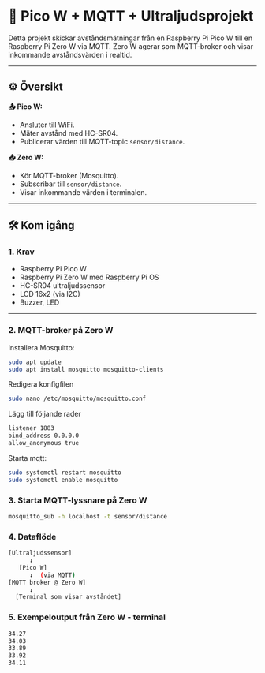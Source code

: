 # 📡 Pico W + MQTT + Ultraljudsprojekt

Detta projekt skickar avståndsmätningar från en Raspberry Pi Pico W till en Raspberry Pi Zero W via MQTT. Zero W agerar som MQTT-broker och visar inkommande avståndsvärden i realtid.

---

## ⚙️ Översikt

**📤 Pico W:**
- Ansluter till WiFi.
- Mäter avstånd med HC-SR04.
- Publicerar värden till MQTT-topic `sensor/distance`.

**📥 Zero W:**
- Kör MQTT-broker (Mosquitto).
- Subscribar till `sensor/distance`.
- Visar inkommande värden i terminalen.

---

## 🛠️ Kom igång

### 1. Krav

- Raspberry Pi Pico W
- Raspberry Pi Zero W med Raspberry Pi OS
- HC-SR04 ultraljudssensor
- LCD 16x2 (via I2C)
- Buzzer, LED

---

### 2. MQTT-broker på Zero W

Installera Mosquitto:

```bash
sudo apt update
sudo apt install mosquitto mosquitto-clients
```

Redigera konfigfilen

```bash
sudo nano /etc/mosquitto/mosquitto.conf
```

Lägg till följande rader

```bash
listener 1883
bind_address 0.0.0.0
allow_anonymous true
```

Starta mqtt:

```bash
sudo systemctl restart mosquitto
sudo systemctl enable mosquitto
```

### 3. Starta MQTT-lyssnare på Zero W

```bash
mosquitto_sub -h localhost -t sensor/distance
```

### 4. Dataflöde

```bash
[Ultraljudssensor]
      ↓
   [Pico W]
      ↓  (via MQTT)
[MQTT broker @ Zero W]
      ↓
  [Terminal som visar avståndet]
```

### 5. Exempeloutput från Zero W - terminal

```bash
34.27
34.03
33.89
33.92
34.11
```

